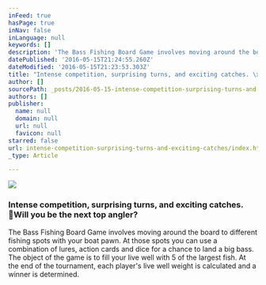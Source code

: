 ```yaml
---
inFeed: true
hasPage: true
inNav: false
inLanguage: null
keywords: []
description: 'The Bass Fishing Board Game involves moving around the board to different fishing spots with your boat pawn. At those spots you can use a combination of lures, action cards and dice for a chance to land a big bass. The object of the game is to fill your live well with 5 of the largest fish. At the end of the tournament, each player’s live well weight is calculated and a winner is determined.'
datePublished: '2016-05-15T21:24:55.260Z'
dateModified: '2016-05-15T21:23:53.303Z'
title: "Intense competition, surprising turns, and exciting catches. \x03Will you be the next top angler?"
author: []
sourcePath: _posts/2016-05-15-intense-competition-surprising-turns-and-exciting-catches.md
authors: []
publisher:
  name: null
  domain: null
  url: null
  favicon: null
starred: false
url: intense-competition-surprising-turns-and-exciting-catches/index.html
_type: Article

---
```

![](https://the-grid-user-content.s3-us-west-2.amazonaws.com/13f9914e-6e73-4c90-be99-5d4c55030dc0.jpg)

### Intense competition, surprising turns, and exciting catches. Will you be the next top angler?

The Bass Fishing Board Game involves moving around the board to different fishing spots with your boat pawn. At those spots you can use a combination of lures, action cards and dice for a chance to land a big bass. The object of the game is to fill your live well with 5 of the largest fish. At the end of the tournament, each player's live well weight is calculated and a winner is determined.